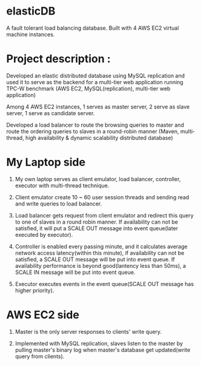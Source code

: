 # elasticDB
A fault tolerant load balancing database. Built with 4 AWS EC2 virtual machine instances.

# Project description :
Developed an elastic distributed database using MySQL replication and used it to serve as the backend for a multi-tier web application running TPC-W benchmark (AWS EC2, MySQL(replication), multi-tier web application)

Among 4 AWS EC2 instances, 1 serves as master server, 2 serve as slave server, 1 serve as candidate server.

Developed a load balancer to route the browsing queries to master and route the ordering queries to slaves in a round-robin manner (Maven, multi-thread, high availability & dynamic scalability distributed database)

# My Laptop side

1) My own laptop serves as client emulator, load balancer, controller, executor with multi-thread technique.

2) Client emulator create 10 ~ 60 user session threads and sending read and write queries to load balancer.

3) Load balancer gets request from client emulator and redirect this query to one of slaves in a round robin manner. If availability can not be satisfied, it will put a SCALE OUT message into event queue(later executed by executor).

4) Controller is enabled every passing minute, and it calculates average network access latency(within this minute), if availability can not be satisfied, a SCALE OUT message will be put into event queue. If availability performance is beyond good(lantency less than 50ms), a SCALE IN message will be put into event queue.

5) Executor executes events in the event queue(SCALE OUT message has higher priority).

# AWS EC2 side

1) Master is the only server responses to clients' write query.

2) Implemented with MySQL replication, slaves listen to the master by pulling master's binary log when master's database get updated(write query from clients).
